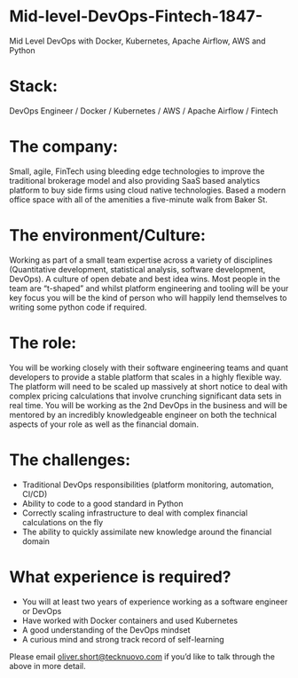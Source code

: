 # Mid-level-DevOps-Fintech-1847-
Mid Level DevOps with Docker, Kubernetes, Apache Airflow, AWS and Python 
# Stack: 

DevOps Engineer / Docker / Kubernetes / AWS / Apache Airflow / Fintech  

# The company: 

Small, agile, FinTech using bleeding edge technologies to improve the traditional brokerage model and also providing SaaS based analytics platform to buy side firms using cloud native technologies. Based a modern office space with all of the amenities a five-minute walk from Baker St. 

# The environment/Culture: 

Working as part of a small team expertise across a variety of disciplines (Quantitative development, statistical analysis, software development, DevOps). A culture of open debate and best idea wins. Most people in the team are “t-shaped” and whilst platform engineering and tooling will be your key focus you will be the kind of person who will happily lend themselves to writing some python code if required. 

# The role: 

You will be working closely with their software engineering teams and quant developers to provide a stable platform that scales in a highly flexible way. The platform will need to be scaled up massively at short notice to deal with complex pricing calculations that involve crunching significant data sets in real time. You will be working as the 2nd DevOps in the business and will be mentored by an incredibly knowledgeable engineer on both the technical aspects of your role as well as the financial domain. 

# The challenges: 

-	Traditional DevOps responsibilities (platform monitoring, automation, CI/CD)
-	Ability to code to a good standard in Python 
-	Correctly scaling infrastructure to deal with complex financial calculations on the fly
-	The ability to quickly assimilate new knowledge around the financial domain 

# What experience is required?

-	You will at least two years of experience working as a software engineer or DevOps 
-	Have worked with Docker containers and used Kubernetes 
-	A good understanding of the DevOps mindset
-	A curious mind and strong track record of self-learning 

Please email oliver.short@tecknuovo.com if you’d like to talk through the above in more detail.
